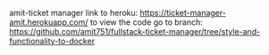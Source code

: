 amit-ticket manager link to heroku: https://ticket-manager-amit.herokuapp.com/
to view the code go to branch:  https://github.com/amit751/fullstack-ticket-manager/tree/style-and-functionality-to-docker
